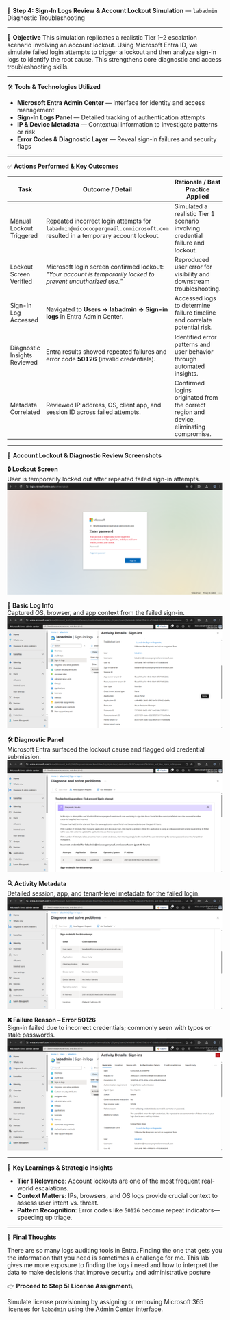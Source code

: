🔐 **Step 4: Sign-In Logs Review & Account Lockout Simulation** — `labadmin` Diagnostic Troubleshooting

---

🌟 **Objective**
This simulation replicates a realistic Tier 1–2 escalation scenario involving an account lockout. Using Microsoft Entra ID, we simulate failed login attempts to trigger a lockout and then analyze sign-in logs to identify the root cause. This strengthens core diagnostic and access troubleshooting skills.

---

🛠️ **Tools & Technologies Utilized**

* **Microsoft Entra Admin Center** — Interface for identity and access management
* **Sign-In Logs Panel** — Detailed tracking of authentication attempts
* **IP & Device Metadata** — Contextual information to investigate patterns or risk
* **Error Codes & Diagnostic Layer** — Reveal sign-in failures and security flags

---

✅ **Actions Performed & Key Outcomes**

| **Task**                     | **Outcome / Detail**                                                                                                      | **Rationale / Best Practice Applied**                                                   |
| ---------------------------- | ------------------------------------------------------------------------------------------------------------------------- | --------------------------------------------------------------------------------------- |
| Manual Lockout Triggered     | Repeated incorrect login attempts for `labadmin@micocoopergmail.onmicrosoft.com` resulted in a temporary account lockout. | Simulated a realistic Tier 1 scenario involving credential failure and lockout.         |
| Lockout Screen Verified      | Microsoft login screen confirmed lockout: *"Your account is temporarily locked to prevent unauthorized use."*             | Reproduced user error for visibility and downstream troubleshooting.                    |
| Sign-In Log Accessed         | Navigated to **Users → labadmin → Sign-in logs** in Entra Admin Center.                                                   | Accessed logs to determine failure timeline and correlate potential risk.               |
| Diagnostic Insights Reviewed | Entra results showed repeated failures and error code **50126** (invalid credentials).                                    | Identified error patterns and user behavior through automated insights.                 |
| Metadata Correlated          | Reviewed IP address, OS, client app, and session ID across failed attempts.                                               | Confirmed logins originated from the correct region and device, eliminating compromise. |

---

📸 **Account Lockout & Diagnostic Review Screenshots**

**🔒 Lockout Screen**  
User is temporarily locked out after repeated failed sign-in attempts.  
![Account Lockout](https://github.com/miadco/M365-Support-Escalation/blob/main/Phase%201:%20User%20Access%20&%20Provisioning%20(Tier%201)/Step%204:%20Sign-In%20Logs%20Review%20&%20Account%20Lockout%20Simulation/m365-account-lockout-screen.png?raw=true)

**🧾 Basic Log Info**  
Captured OS, browser, and app context from the failed sign-in.  
![Sign-In Basic Info](https://github.com/miadco/M365-Support-Escalation/blob/main/Phase%201:%20User%20Access%20&%20Provisioning%20(Tier%201)/Step%204:%20Sign-In%20Logs%20Review%20&%20Account%20Lockout%20Simulation/entra-signin-log-basic-info.png?raw=true)

**🛠️ Diagnostic Panel**  
Microsoft Entra surfaced the lockout cause and flagged old credential submission.  
![Sign-In Diagnostic](https://github.com/miadco/M365-Support-Escalation/blob/main/Phase%201:%20User%20Access%20&%20Provisioning%20(Tier%201)/Step%204:%20Sign-In%20Logs%20Review%20&%20Account%20Lockout%20Simulation/entra-signin-diagnostic-results.png?raw=true)

**🔍 Activity Metadata**  
Detailed session, app, and tenant-level metadata for the failed login.  
![Activity Metadata](https://github.com/miadco/M365-Support-Escalation/blob/main/Phase%201:%20User%20Access%20&%20Provisioning%20(Tier%201)/Step%204:%20Sign-In%20Logs%20Review%20&%20Account%20Lockout%20Simulation/entra-signin-log-activity-details.png?raw=true)

**❌ Failure Reason – Error 50126**  
Sign-in failed due to incorrect credentials; commonly seen with typos or stale passwords.  
![Error 50126](https://github.com/miadco/M365-Support-Escalation/blob/main/Phase%201:%20User%20Access%20&%20Provisioning%20(Tier%201)/Step%204:%20Sign-In%20Logs%20Review%20&%20Account%20Lockout%20Simulation/entra-signin-error-50126.png?raw=true)


---

💠 **Key Learnings & Strategic Insights**

* **Tier 1 Relevance**: Account lockouts are one of the most frequent real-world escalations.
* **Context Matters**: IPs, browsers, and OS logs provide crucial context to assess user intent vs. threat.
* **Pattern Recognition**: Error codes like `50126` become repeat indicators—speeding up triage.

---

🧠 **Final Thoughts**

There are so many logs auditing tools in Entra. Finding the one that gets you the information that you need is sometimes a challenge for me. This lab gives me more exposure to finding the logs i need and how to interpret the data to make decisions that improve security and administrative posture

👉 **Proceed to Step 5: License Assignment**\\

Simulate license provisioning by assigning or removing Microsoft 365 licenses for `labadmin` using the Admin Center interface.
